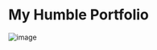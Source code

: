 # My Humble Portfolio
![image](https://github.com/jisumov/portfolio/assets/142860946/0873cd6b-4cc7-4a12-8f42-0bc8f0553a4d)
